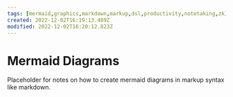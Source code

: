 ```yaml
---
tags: [mermaid,graphics,markdown,markup,dsl,productivity,notetaking,zk]
created: 2022-12-02T16:19:13.489Z
modified: 2022-12-02T16:20:12.823Z
---
```

# Mermaid Diagrams

Placeholder for notes on how to create mermaid diagrams in markup syntax like markdown.
